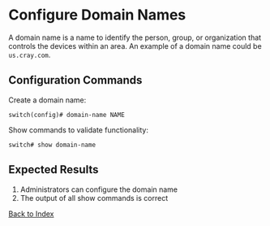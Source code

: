 # Configure Domain Names

A domain name is a name to identify the person, group, or organization that controls the devices within an area. An example of a domain name could be `us.cray.com`.

## Configuration Commands

Create a domain name:

```
switch(config)# domain-name NAME
```

Show commands to validate functionality:

```
switch# show domain-name
```

## Expected Results

1. Administrators can configure the domain name
1. The output of all show commands is correct

[Back to Index](../README.md)

